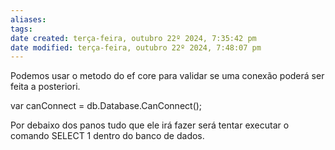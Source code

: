 ```yaml
---
aliases: 
tags: 
date created: terça-feira, outubro 22º 2024, 7:35:42 pm
date modified: terça-feira, outubro 22º 2024, 7:48:07 pm
---
```

Podemos usar o metodo do ef core para validar se uma conexão poderá ser feita a posteriori.

var canConnect = db.Database.CanConnect();

Por debaixo dos panos tudo que ele irá fazer será tentar executar o comando SELECT 1 dentro do banco de dados.